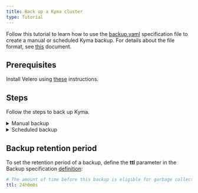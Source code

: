 ```yaml
---
title: Back up a Kyma cluster
type: Tutorial
---
```

Follow this tutorial to learn how to use the [backup.yaml](./assets/backup.yaml) specification file to create a manual or scheduled Kyma backup. For details about the file format, see [this](https://velero.io/docs/v1.0.0/api-types/backup/) document.

## Prerequisites

Install Velero using [these](/components/backup/#installation-install-velero) instructions. 

## Steps

Follow the steps to back up Kyma.

<div tabs name="backup">
    <details>
    <summary>
    Manual backup
    </summary>

To create a manual backup, use the Backup custom resource. Deploy the following CR to the `kyma-system` Namespace to instruct the Velero server to create a backup. Make sure the indentation is correct.

A sample backup configuration looks like this:

```yaml
---
apiVersion: velero.io/v1
kind: Backup
metadata:
  name: kyma-backup
  namespace: kyma-system
spec:
  includedNamespaces:
  - '*'
  includedResources:
  - '*'
  includeClusterResources: true
  storageLocation: default
  volumeSnapshotLocations:
  - default
```

To trigger the backup process, run the following command:

```
kubectl apply -f {filename}
```
</details>
    <details>
    <summary>
    Scheduled backup
    </summary>

Kyma already comes with a periodic backup which is scheduled to run once a day every day from Monday to Friday. To set up other periodic backups, use Schedule custom resources. Deploy Schedule custom resources in the `kyma-system` Namespace to instruct the Velero Server to schedule a cluster backup. Make sure the indentation is correct.

A sample scheduled backup configuration looks like this:

```yaml
---
apiVersion: velero.io/v1
kind: Schedule
metadata:
  name: kyma-backup
  namespace: kyma-system
spec:
  template:
    includedNamespaces:
    - '*'
    includedResources:
    - '*'
    includeClusterResources: true
    storageLocation: default
    volumeSnapshotLocations:
    - default
  schedule: 0 1 * * *
```

To schedule a backup, run the following command:

```bash
kubectl apply -f {filename}
```
</details>
</div>

## Backup retention period

To set the retention period of a backup, define the **ttl** parameter in the Backup specification [definition](https://velero.io/docs/v1.0.0/api-types/backup/):

```yaml  
# The amount of time before this backup is eligible for garbage collection.
ttl: 24h0m0s
```
